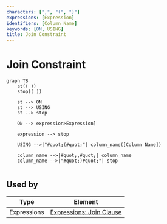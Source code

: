 ```yaml
---
characters: [",", "(", ")"]
expressions: [Expression]
identifiers: [Column Name]
keywords: [ON, USING]
title: Join Constraint
---
```


# Join Constraint

```mermaid
graph TB
	st(( ))
	stop(( ))

	st --> ON
	st --> USING
	st --> stop

	ON --> expression>Expression]

	expression --> stop

	USING -->|"#quot;(#quot;"| column_name([Column Name])

	column_name -->|#quot;,#quot;| column_name
	column_name -->|"#quot;)#quot;"| stop
	
```

## Used by

<!-- QueryToSerialize: TABLE WITHOUT ID split(file.path,"/")[length(split(file.path,"/"))-2] as Type, "[" + split(file.path,"/")[length(split(file.path,"/"))-2] + ": " + file.name + "](<" + replace(file.name," ","%20") + ">)" AS Element FROM "ba-Projects/EpilogLite/sql_syntax" WHERE contains(expressions, this.file.name) -->
<!-- SerializedQuery: TABLE WITHOUT ID split(file.path,"/")[length(split(file.path,"/"))-2] as Type, "[" + split(file.path,"/")[length(split(file.path,"/"))-2] + ": " + file.name + "](<" + replace(file.name," ","%20") + ">)" AS Element FROM "ba-Projects/EpilogLite/sql_syntax" WHERE contains(expressions, this.file.name) -->

| Type        | Element                                     |
| ----------- | ------------------------------------------- |
| Expressions | [Expressions: Join Clause](<Join%20Clause>) |
<!-- SerializedQuery END -->
